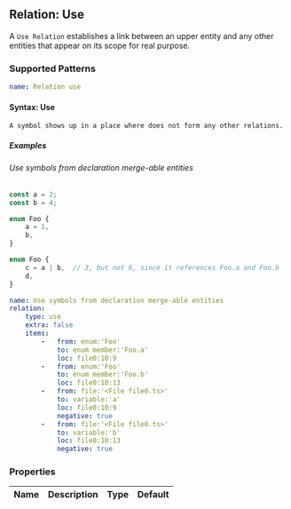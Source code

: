 ## Relation: Use

A `Use Relation` establishes a link between an upper entity and any other entities that appear on its scope for real
purpose.

### Supported Patterns

```yaml
name: Relation use
```

#### Syntax: Use

```text
A symbol shows up in a place where does not form any other relations.
```

##### Examples

###### Use symbols from declaration merge-able entities

```ts
const a = 2;
const b = 4;

enum Foo {
    a = 1,
    b,
}

enum Foo {
    c = a | b,  // 3, but not 6, since it references Foo.a and Foo.b
    d,
}
```

```yaml
name: Use symbols from declaration merge-able entities
relation:
    type: use
    extra: false
    items:
        -   from: enum:'Foo'
            to: enum member:'Foo.a'
            loc: file0:10:9
        -   from: enum:'Foo'
            to: enum member:'Foo.b'
            loc: file0:10:13
        -   from: file:'<File file0.ts>'
            to: variable:'a'
            loc: file0:10:9
            negative: true
        -   from: file:'<File file0.ts>'
            to: variable:'b'
            loc: file0:10:13
            negative: true
```

### Properties

| Name | Description | Type | Default |
|------|-------------|:----:|:-------:|
